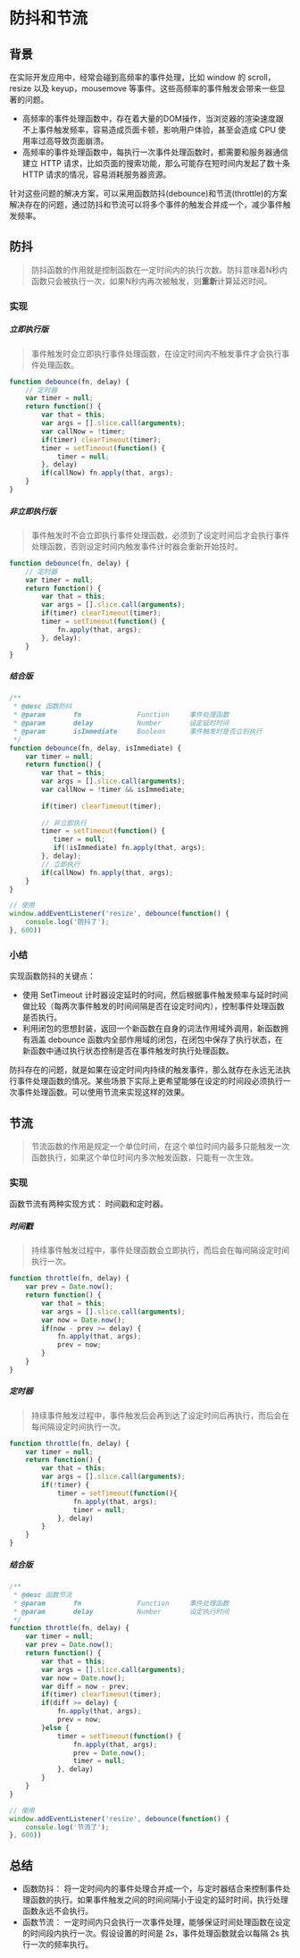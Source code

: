 # 防抖和节流

## 背景
在实际开发应用中，经常会碰到高频率的事件处理，比如 window 的 scroll， resize 以及 keyup，mousemove 等事件。这些高频率的事件触发会带来一些显著的问题。

- 高频率的事件处理函数中，存在着大量的DOM操作，当浏览器的渲染速度跟不上事件触发频率，容易造成页面卡顿，影响用户体验，甚至会造成 CPU 使用率过高导致页面崩溃。
- 高频率的事件处理函数中，每执行一次事件处理函数时，都需要和服务器通信建立 HTTP 请求，比如页面的搜索功能，那么可能存在短时间内发起了数十条 HTTP 请求的情况，容易消耗服务器资源。

针对这些问题的解决方案，可以采用函数防抖(debounce)和节流(throttle)的方案解决存在的问题，通过防抖和节流可以将多个事件的触发合并成一个，减少事件触发频率。

## 防抖

> 防抖函数的作用就是控制函数在一定时间内的执行次数。防抖意味着N秒内函数只会被执行一次，如果N秒内再次被触发，则**重新**计算延迟时间。

### 实现

##### 立即执行版

> 事件触发时会立即执行事件处理函数，在设定时间内不触发事件才会执行事件处理函数。

``` javascript
function debounce(fn, delay) {
    // 定时器
    var timer = null;
    return function() {
        var that = this;
        var args = [].slice.call(arguments);
        var callNow = !timer;
        if(timer) clearTimeout(timer);
        timer = setTimeout(function() {
            timer = null;
        }, delay)
        if(callNow) fn.apply(that, args);
    }
}
```

##### 非立即执行版

> 事件触发时不会立即执行事件处理函数，必须到了设定时间后才会执行事件处理函数，否则设定时间内触发事件计时器会重新开始技时。

```javascript
function debounce(fn, delay) {
    // 定时器
    var timer = null;
    return function() {
        var that = this;
        var args = [].slice.call(arguments);
        if(timer) clearTimeout(timer);
        timer = setTimeout(function() {
            fn.apply(that, args);
        }, delay);
    }
}
```

##### 结合版

```javascript
/**
 * @desc 函数防抖
 * @param       fn              Function     事件处理函数
 * @param       delay           Number       设定延时时间
 * @param       isImmediate     Boolean      事件触发时是否立刻执行
 */
function debounce(fn, delay, isImmediate) {
    var timer = null;
    return function() {
        var that = this;
        var args = [].slice.call(arguments);
        var callNow = !timer && isImmediate;
        
        if(timer) clearTimeout(timer);
        
        // 非立即执行
        timer = setTimeout(function() {
           timer = null;
           if(!isImmediate) fn.apply(that, args);
        }, delay);
        // 立即执行
        if(callNow) fn.apply(that, args);
    }
}

// 使用
window.addEventListener('resize', debounce(function() {
    console.log('防抖了');
}, 600))
```

### 小结

实现函数防抖的关键点：

- 使用 SetTimeout 计时器设定延时的时间，然后根据事件触发频率与延时时间做比较（每两次事件触发的时间间隔是否在设定时间内），控制事件处理函数是否执行。
- 利用闭包的思想封装，返回一个新函数在自身的词法作用域外调用，新函数拥有涵盖 debounce 函数内全部作用域的闭包，在闭包中保存了执行状态，在新函数中通过执行状态控制是否在事件触发时执行处理函数。

防抖存在的问题，就是如果在设定时间内持续的触发事件，那么就存在永远无法执行事件处理函数的情况。某些场景下实际上更希望能够在设定的时间段必须执行一次事件处理函数。可以使用节流来实现这样的效果。

## 节流

> 节流函数的作用是规定一个单位时间，在这个单位时间内最多只能触发一次函数执行，如果这个单位时间内多次触发函数，只能有一次生效。

### 实现

函数节流有两种实现方式： 时间戳和定时器。

##### 时间戳

> 持续事件触发过程中，事件处理函数会立即执行，而后会在每间隔设定时间执行一次。

```javascript
function throttle(fn, delay) {
    var prev = Date.now();
    return function() {
        var that = this;
        var args = [].slice.call(arguments);
        var now = Date.now();
        if(now - prev >= delay) {
            fn.apply(that, args);
            prev = now;
        }
    }
}
```

##### 定时器

> 持续事件触发过程中，事件触发后会再到达了设定时间后再执行，而后会在每间隔设定时间执行一次。

```javascript
function throttle(fn, delay) {
    var timer = null;
    return function() {
        var that = this;
        var args = [].slice.call(arguments);
        if(!timer) {
            timer = setTimeout(function(){
                fn.apply(that, args);
                timer = null;
            }, delay)
        }
    }
}
```

##### 结合版

```javascript
/**
 * @desc 函数节流
 * @param       fn              Function     事件处理函数
 * @param       delay           Number       设定执行时间
 */
function throttle(fn, delay) {
    var timer = null;
    var prev = Date.now();
    return function() {
        var that = this;
        var args = [].slice.call(arguments);
        var now = Date.now();
        var diff = now - prev;
        if(timer) clearTimeout(timer);
        if(diff >= delay) {
            fn.apply(that, args);
            prev = now;
        }else {
            timer = setTimeout(function() {
                fn.apply(that, args);
            	prev = Date.now();
                timer = null;
            }, delay)
        }
    }
}

// 使用
window.addEventListener('resize', debounce(function() {
    console.log('节流了');
}, 600))
```

## 总结

- 函数防抖： 将一定时间内的事件处理合并成一个，与定时器结合来控制事件处理函数的执行。如果事件触发之间的时间间隔小于设定的延时时间，执行处理函数永远不会执行。
- 函数节流： 一定时间内只会执行一次事件处理，能够保证时间处理函数在设定的时间段内执行一次。假设设置的时间是 2s，事件处理函数就会以每隔 2s 执行一次的频率执行。